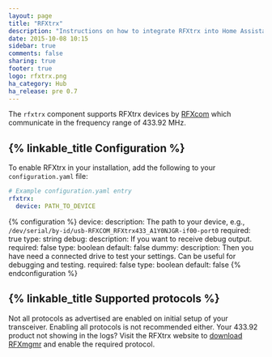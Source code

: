 ```yaml
---
layout: page
title: "RFXtrx"
description: "Instructions on how to integrate RFXtrx into Home Assistant."
date: 2015-10-08 10:15
sidebar: true
comments: false
sharing: true
footer: true
logo: rfxtrx.png
ha_category: Hub
ha_release: pre 0.7
---
```


The `rfxtrx` component supports RFXtrx devices by [RFXcom](http://www.rfxcom.com) which communicate in the frequency range of 433.92 MHz.

## {% linkable_title Configuration %}

To enable RFXtrx in your installation, add the following to your `configuration.yaml` file:

```yaml
# Example configuration.yaml entry
rfxtrx:
  device: PATH_TO_DEVICE
```

{% configuration %}
device:
  description: The path to your device, e.g., `/dev/serial/by-id/usb-RFXCOM_RFXtrx433_A1Y0NJGR-if00-port0`
  required: true
  type: string
debug:
  description: If you want to receive debug output.
  required: false
  type: boolean
  default: false
dummy:
  description: Then you have need a connected drive to test your settings. Can be useful for debugging and testing.
  required: false
  type: boolean
  default: false
{% endconfiguration %}

## {% linkable_title Supported protocols %}

Not all protocols as advertised are enabled on initial setup of your transceiver. Enabling all protocols is not recommended either. Your 433.92 product not showing in the logs? Visit the RFXtrx website to [download RFXmgmr](http://www.rfxcom.com/epages/78165469.sf/nl_NL/?ObjectPath=/Shops/78165469/Categories/Downloads) and enable the required protocol.

